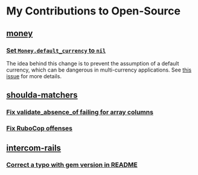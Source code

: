 # My Contributions to Open-Source
## [money](https://github.com/RubyMoney/money)

### [Set `Money.default_currency` to `nil`](https://github.com/RubyMoney/money/pull/868)
The idea behind this change is to prevent the assumption of a default currency, which can be dangerous in multi-currency applications. See [this issue](https://github.com/RubyMoney/money/issues/855) for more details.

## [shoulda-matchers](https://github.com/thoughtbot/shoulda-matchers/)
### [Fix validate_absence_of failing for array columns](https://github.com/thoughtbot/shoulda-matchers/pull/1383)
### [Fix RuboCop offenses](https://github.com/thoughtbot/shoulda-matchers/pull/1386)

## [intercom-rails](https://github.com/intercom/intercom-rails)

### [Correct a typo with gem version in README](https://github.com/intercom/intercom-rails/pull/307)
